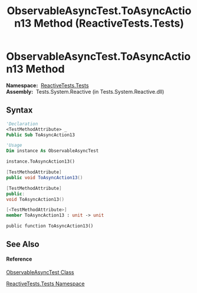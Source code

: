 ﻿---
title: ObservableAsyncTest.ToAsyncAction13 Method  (ReactiveTests.Tests)
TOCTitle: ToAsyncAction13 Method
ms:assetid: M:ReactiveTests.Tests.ObservableAsyncTest.ToAsyncAction13
ms:mtpsurl: https://msdn.microsoft.com/en-us/library/reactivetests.tests.observableasynctest.toasyncaction13(v=VS.103)
ms:contentKeyID: 36620195
ms.date: 06/28/2011
mtps_version: v=VS.103
f1_keywords:
- ReactiveTests.Tests.ObservableAsyncTest.ToAsyncAction13
dev_langs:
- CSharp
- JScript
- VB
- FSharp
- c++
---

# ObservableAsyncTest.ToAsyncAction13 Method

**Namespace:**  [ReactiveTests.Tests](hh289046\(v=vs.103\).md)  
**Assembly:**  Tests.System.Reactive (in Tests.System.Reactive.dll)

## Syntax

``` vb
'Declaration
<TestMethodAttribute> _
Public Sub ToAsyncAction13
```

``` vb
'Usage
Dim instance As ObservableAsyncTest

instance.ToAsyncAction13()
```

``` csharp
[TestMethodAttribute]
public void ToAsyncAction13()
```

``` c++
[TestMethodAttribute]
public:
void ToAsyncAction13()
```

``` fsharp
[<TestMethodAttribute>]
member ToAsyncAction13 : unit -> unit 
```

``` jscript
public function ToAsyncAction13()
```

## See Also

#### Reference

[ObservableAsyncTest Class](hh314747\(v=vs.103\).md)

[ReactiveTests.Tests Namespace](hh289046\(v=vs.103\).md)


